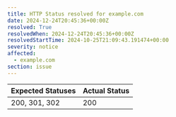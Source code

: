 ```yaml
---
title: HTTP Status resolved for example.com
date: 2024-12-24T20:45:36+00:00Z
resolved: True
resolvedWhen: 2024-12-24T20:45:36+00:00Z
resolvedStartTime: 2024-10-25T21:09:43.191474+00:00
severity: notice
affected:
  - example.com
section: issue
---
```


| Expected Statuses | Actual Status  |
|-------------------|----------------|
| 200, 301, 302 | 200 |
